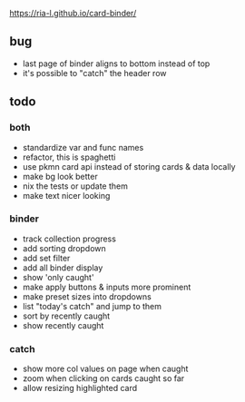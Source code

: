 https://ria-l.github.io/card-binder/

## bug

- last page of binder aligns to bottom instead of top
- it's possible to "catch" the header row

## todo

### both

- standardize var and func names
- refactor, this is spaghetti
- use pkmn card api instead of storing cards & data locally
- make bg look better
- nix the tests or update them
- make text nicer looking

### binder

- track collection progress
- add sorting dropdown
- add set filter
- add all binder display
- show 'only caught'
- make apply buttons & inputs more prominent
- make preset sizes into dropdowns
- list "today's catch" and jump to them
- sort by recently caught
- show recently caught

### catch

- show more col values on page when caught
- zoom when clicking on cards caught so far
- allow resizing highlighted card
